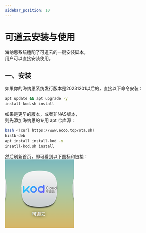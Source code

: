 ```yaml
---
sidebar_position: 10
---
```


# 可道云安装与使用

海纳思系统适配了可道云的一键安装脚本，  
用户可以直接安装使用。

## 一、安装

如果你的海纳思系统发行版本是20231201以后的，直接以下命令安装：  

```bash
apt update && apt upgrade -y
install-kod.sh install
```

如果是更早的版本，或者非NAS版本，  
则先添加海纳思的专用 apt 仓库源：  

```bash
bash <(curl https://www.ecoo.top/ota.sh)
histb-deb
apt install install-kod -y
insatll-kod.sh install
```

然后刷新首页，即可看到以下图标和链接：  
![](./img/kod1.jpg)  








